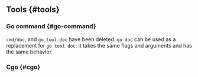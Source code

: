 ## Tools {#tools}

### Go command {#go-command}

<!-- go.dev/issue/74667 -->
`cmd/doc`, and `go tool doc` have been deleted. `go doc` can be used as
a replacement for `go tool doc`: it takes the same flags and arguments and
has the same behavior.

### Cgo {#cgo}

